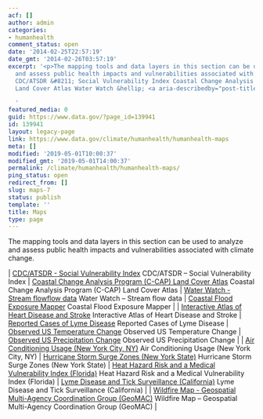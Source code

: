 ```yaml
---
acf: []
author: admin
categories:
- humanhealth
comment_status: open
date: '2014-02-25T22:57:19'
date_gmt: '2014-02-26T03:57:19'
excerpt: '<p>The mapping tools and data layers in this section can be used to analyze
  and assess public health impacts and vulnerabilities associated with climate change.
  CDC/ATSDR &#8211; Social Vulnerability Index Coastal Change Analysis Program (C-CAP)
  Land Cover Atlas Water Watch &hellip; <a aria-describedby="post-title-139941" href="https://www.data.gov/climate/humanhealth/humanhealth-maps">Continued</a></p>

  '
featured_media: 0
guid: https://www.data.gov/?page_id=139941
id: 139941
layout: legacy-page
link: https://www.data.gov/climate/humanhealth/humanhealth-maps
meta: []
modified: '2019-05-01T10:00:37'
modified_gmt: '2019-05-01T14:00:37'
permalink: /climate/humanhealth/humanhealth-maps/
ping_status: open
redirect_from: []
slug: maps-7
status: publish
template: ''
title: Maps
type: page
---
```

The mapping tools and data layers in this section can be used to analyze and assess public health impacts and vulnerabilities associated with climate change.




| [CDC/ATSDR - Social Vulnerability Index](http://svi.cdc.gov/ "CDC/ATSDR - Social Vulnerability Index")
CDC/ATSDR – Social Vulnerability Index | [Coastal Change Analysis Program (C-CAP) Land Cover Atlas](http://coast.noaa.gov/digitalcoast/tools/lca "Coastal Change Analysis Program (C-CAP) Land Cover Atlas")
Coastal Change Analysis Program (C-CAP) Land Cover Atlas | [Water Watch - Stream flowflow data](http://waterwatch.usgs.gov/new/ "Water Watch - Stream flowflow data")
Water Watch – Stream flow data | [Coastal Flood Exposure Mapper](http://www.coast.noaa.gov/floodexposure/#/map "Coastal Flood Exposure Mapper")
Coastal Flood Exposure Mapper |
| [Interactive Atlas of Heart Disease and Stroke](http://www.cdc.gov/dhdsp/maps/atlas/index.htm "Interactive Atlas of Heart Disease and Stroke")
Interactive Atlas of Heart Disease and Stroke | [Reported Cases of Lyme Disease](http://www.cdc.gov/lyme/stats/maps/map2013.html "Reported Cases of Lyme Disease")
Reported Cases of Lyme Disease | [Observed US Temperature Change](http://nca2014.globalchange.gov/report/our-changing-climate/recent-us-temperature-trends#graphic-16683 "Observed US Temperature Change")
Observed US Temperature Change | [Observed US Precipitation Change](http://nca2014.globalchange.gov/report/our-changing-climate/precipitation-change#intro-section-2 "Observed US Precipitation Change")
Observed US Precipitation Change |
| [Air Conditioning Usage (New York City, NY)](http://a816-dohbesp.nyc.gov/IndicatorPublic/VisualizationData.aspx?id=2104,719b87,107,Summarize "Air Conditioning Usage (New York City, NY)")
Air Conditioning Usage (New York City, NY) | [Hurricane Storm Surge Zones (New York State)](http://www.dec.ny.gov/docs/administration_pdf/ssurgezones.pdf "Hurricane Storm Surge Zones (New York State)")
Hurricane Storm Surge Zones (New York State) | [Heat Hazard Risk and a Medical Vulnerability Index (Florida)](http://www.floridahealth.gov/environmental-health/climate-and-health/_documents/climate-sensitive-hazards-in-florida-final-report-8.pdf "Heat Hazard Risk and a Medical Vulnerability Index (Florida)")
Heat Hazard Risk and a Medical Vulnerability Index (Florida) | [Lyme Disease and Tick Surveillance (California)](http://cdphgis.maps.arcgis.com/apps/SocialMedia/index.html?appid=8d99fb1135d1424f9d8a8711acb7d459 "Lyme Disease and Tick Surveillance (California)")
Lyme Disease and Tick Surveillance (California) |
| [Wildfire Map - Geospatial Multi-Agency Coordination Group (GeoMAC)](http://www.geomac.gov/viewer/viewer.shtml "Wildfire Map - Geospatial Multi-Agency Coordination Group (GeoMAC)")
Wildfire Map – Geospatial Multi-Agency Coordination Group (GeoMAC) |


